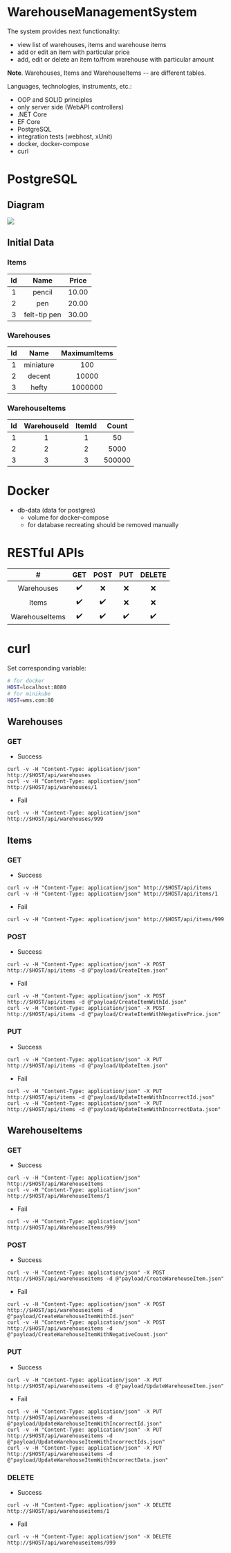 # WarehouseManagementSystem

The system provides next functionality:
- view list of warehouses, items and warehouse items
- add or edit an item with particular price
- add, edit or delete an item to/from warehouse with particular amount

**Note**. Warehouses, Items and WarehouseItems -- are different tables.

Languages, technologies, instruments, etc.:
- OOP and SOLID principles
- only server side (WebAPI controllers)
- .NET Core
- EF Core
- PostgreSQL
- integration tests (webhost, xUnit)
- docker, docker-compose
- curl

# PostgreSQL
## Diagram

![](Diagram.png)

## Initial Data
### Items

| Id | Name          | Price |
|:--:|:-------------:|:-----:|
| 1  | pencil        | 10.00 |
| 2  | pen           | 20.00 |
| 3  | felt-tip pen  | 30.00 |

### Warehouses

| Id | Name      | MaximumItems  |
|:--:|:---------:|:-------------:|
| 1  | miniature | 100           |
| 2  | decent    | 10000         |
| 3  | hefty     | 1000000       |

### WarehouseItems

| Id | WarehouseId   | ItemId    | Count     |
|:--:|:-------------:|:---------:|:---------:|
| 1  | 1             | 1         | 50        |
| 2  | 2             | 2         | 5000      |
| 3  | 3             | 3         | 500000    |

# Docker

- db-data (data for postgres)
  - volume for docker-compose
  - for database recreating should be removed manually

# RESTful APIs

| #                 | GET                   | POST                  | PUT                   | DELETE                |
|:-----------------:|:---------------------:|:---------------------:|:---------------------:|:---------------------:|
| Warehouses        | :heavy_check_mark:    | :x:                   | :x:                   | :x:                   |
| Items             | :heavy_check_mark:    | :heavy_check_mark:    | :x:                   | :x:                   |
| WarehouseItems    | :heavy_check_mark:    | :heavy_check_mark:    | :heavy_check_mark:    | :heavy_check_mark:    |

# curl

Set corresponding variable:
```sh
# for docker
HOST=localhost:8080
# for minikube
HOST=wms.com:80
```

## Warehouses
### GET

- Success
```
curl -v -H "Content-Type: application/json" http://$HOST/api/warehouses
curl -v -H "Content-Type: application/json" http://$HOST/api/warehouses/1
```
- Fail
```
curl -v -H "Content-Type: application/json" http://$HOST/api/warehouses/999
```

## Items
### GET

- Success
```
curl -v -H "Content-Type: application/json" http://$HOST/api/items
curl -v -H "Content-Type: application/json" http://$HOST/api/items/1
```
- Fail
```
curl -v -H "Content-Type: application/json" http://$HOST/api/items/999
```

### POST

- Success
```
curl -v -H "Content-Type: application/json" -X POST http://$HOST/api/items -d @"payload/CreateItem.json"
```
- Fail
```
curl -v -H "Content-Type: application/json" -X POST http://$HOST/api/items -d @"payload/CreateItemWithId.json"
curl -v -H "Content-Type: application/json" -X POST http://$HOST/api/items -d @"payload/CreateItemWithNegativePrice.json"
```

### PUT

- Success
```
curl -v -H "Content-Type: application/json" -X PUT http://$HOST/api/items -d @"payload/UpdateItem.json"
```
- Fail
```
curl -v -H "Content-Type: application/json" -X PUT http://$HOST/api/items -d @"payload/UpdateItemWithIncorrectId.json"
curl -v -H "Content-Type: application/json" -X PUT http://$HOST/api/items -d @"payload/UpdateItemWithIncorrectData.json"
```

## WarehouseItems
### GET

- Success
```
curl -v -H "Content-Type: application/json" http://$HOST/api/WarehouseItems
curl -v -H "Content-Type: application/json" http://$HOST/api/WarehouseItems/1
```
- Fail
```
curl -v -H "Content-Type: application/json" http://$HOST/api/WarehouseItems/999
```

### POST

- Success
```
curl -v -H "Content-Type: application/json" -X POST http://$HOST/api/warehouseitems -d @"payload/CreateWarehouseItem.json"
```
- Fail
```
curl -v -H "Content-Type: application/json" -X POST http://$HOST/api/warehouseitems -d @"payload/CreateWarehouseItemWithId.json"
curl -v -H "Content-Type: application/json" -X POST http://$HOST/api/warehouseitems -d @"payload/CreateWarehouseItemWithNegativeCount.json"
```

### PUT

- Success
```
curl -v -H "Content-Type: application/json" -X PUT http://$HOST/api/warehouseitems -d @"payload/UpdateWarehouseItem.json"
```
- Fail
```
curl -v -H "Content-Type: application/json" -X PUT http://$HOST/api/warehouseitems -d @"payload/UpdateWarehouseItemWithIncorrectId.json"
curl -v -H "Content-Type: application/json" -X PUT http://$HOST/api/warehouseitems -d @"payload/UpdateWarehouseItemWithIncorrectIds.json"
curl -v -H "Content-Type: application/json" -X PUT http://$HOST/api/warehouseitems -d @"payload/UpdateWarehouseItemWithIncorrectData.json"
```

### DELETE

- Success
```
curl -v -H "Content-Type: application/json" -X DELETE http://$HOST/api/warehouseitems/1
```
- Fail
```
curl -v -H "Content-Type: application/json" -X DELETE http://$HOST/api/warehouseitems/999
```
